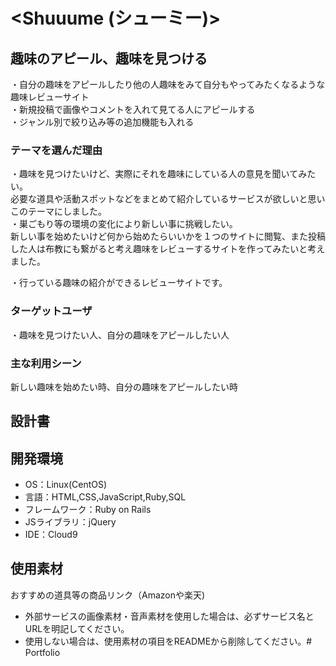 # <Shuuume (シューミー)>

## 趣味のアピール、趣味を見つける
・自分の趣味をアピールしたり他の人趣味をみて自分もやってみたくなるような趣味レビューサイト  
・新規投稿で画像やコメントを入れて見てる人にアピールする  
・ジャンル別で絞り込み等の追加機能も入れる  
### テーマを選んだ理由
 ・趣味を見つけたいけど、実際にそれを趣味にしている人の意見を聞いてみたい。  
必要な道具や活動スポットなどをまとめて紹介しているサービスが欲しいと思いこのテーマにしました。  
・巣ごもり等の環境の変化により新しい事に挑戦したい。  
新しい事を始めたいけど何から始めたらいいかを１つのサイトに閲覧、また投稿した人は布教にも繋がると考え趣味をレビューするサイトを作ってみたいと考えました。  

・行っている趣味の紹介ができるレビューサイトです。
### ターゲットユーザ
・趣味を見つけたい人、自分の趣味をアピールしたい人

### 主な利用シーン
新しい趣味を始めたい時、自分の趣味をアピールしたい時

## 設計書


## 開発環境
- OS：Linux(CentOS)
- 言語：HTML,CSS,JavaScript,Ruby,SQL
- フレームワーク：Ruby on Rails
- JSライブラリ：jQuery
- IDE：Cloud9

## 使用素材
おすすめの道具等の商品リンク（Amazonや楽天)
- 外部サービスの画像素材・音声素材を使用した場合は、必ずサービス名とURLを明記してください。
- 使用しない場合は、使用素材の項目をREADMEから削除してください。# Portfolio
